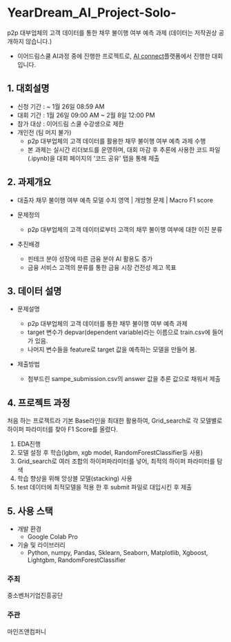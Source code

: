 # YearDream_AI_Project-Solo-
p2p 대부업체의 고객 데이터를 통한 채무 불이행 여부 예측 과제 (데이터는 저작권상 공개하지 않습니다.)
  - 이어드림스쿨 AI과정 중에 진행한 프로젝트로, [AI connect](https://www.aiconnect.kr/main/competition/privateDetail/203/competitionInfo)플랫폼에서 진행한 대회입니다.
## 1. 대회설명
- 신청 기간 : ~ 1월 26일 08:59 AM
- 대회 기간 : 1월 26일 09:00 AM ~ 2월 8일 12:00 PM
- 참가 대상 : 이어드림 스쿨 수강생으로 제한
- 개인전 (팀 머지 불가)
  - p2p 대부업체의 고객 데이터를 활용한 채무 불이행 여부 예측 과제 수행
  - 본 과제는 실시간 리더보드를 운영하며, 대회 마감 후 추론에 사용한 코드 파일(.ipynb)을 대회 페이지의 '코드 공유' 탭을 통해 제출

## 2. 과제개요
- 대출자 채무 불이행 여부 예측 모델 수치 영역 | 개방형 문제 | Macro F1 score

- 문제정의
  - p2p 대부업체의 고객 데이터로부터 고객의 채무 불이행 여부에 대한 이진 분류

- 추진배경
  - 핀테크 분야 성장에 따른 금융 분야 AI 활용도 증가
  - 금융 서비스 고객의 분류를 통한 금융 시장 건전성 제고 목표

## 3. 데이터 설명
- 문제설명
  - p2p 대부업체의 고객 데이터를 통한 채무 불이행 여부 예측 과제
  - target 변수가 depvar(dependent variable)라는 이름으로 train.csv에 들어가 있음.
  - 나머지 변수들을 feature로 target 값을 예측하는 모델을 만들어 봄.

- 제출방법
  - 첨부드린 sampe_submission.csv의 answer 값을 추론 값으로 채워서 제출

## 4. 프로젝트 과정
처음 하는 프로젝트라 기본 Base라인을 최대한 활용하여, Grid_search로 각 모델별로 하이퍼 파라미터를 찾아 F1 Score를 올렸다.

1. EDA진행
2. 모델 설정 후 학습(lgbm, xgb model, RandomForestClassifier등 사용)
3. Grid_search로 여러 조합의 하이퍼파라미터를 넣어, 최적의 하이퍼 파라미터를 탐색
4. 학습 향상을 위해 앙상블 모델(stacking) 사용
5. test 데이터에 최적모델을 적용 한 후 submit 파일로 대입시킨 후 제출

## 5. 사용 스택
- 개발 환경
  - Google Colab Pro
- 기술 및 라이브러리
  - Python, numpy, Pandas, Sklearn, Seaborn, Matplotlib, Xgboost, Lightgbm, RandomForestClassifier

### 주최
중소벤처기업진흥공단

### 주관
마인즈앤컴퍼니
